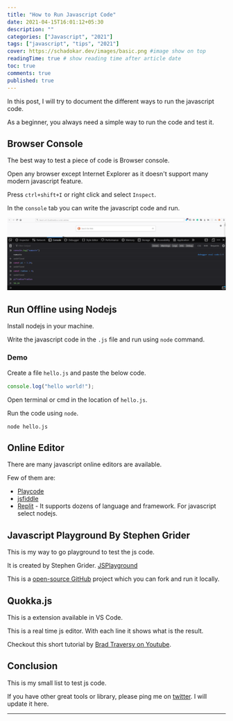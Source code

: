 ```yaml
---
title: "How to Run Javascript Code"
date: 2021-04-15T16:01:12+05:30
description: ""
categories: ["Javascript", "2021"]
tags: ["javascript", "tips", "2021"]
cover: https://schadokar.dev/images/basic.png #image show on top
readingTime: true # show reading time after article date
toc: true
comments: true
published: true
---
```


In this post, I will try to document the different ways to run the javascript code.  

As a beginner, you always need a simple way to run the code and test it. 

## Browser Console

The best way to test a piece of code is Browser console.

Open any browser except Internet Explorer as it doesn't support many modern javascript feature.  

Press `ctrl+shift+I` or right click and select `Inspect`. 

In the `console` tab you can write the javascript code and run.

![browser-console](./console.PNG)

## Run Offline using Nodejs

Install nodejs in your machine.

Write the javascript code in the `.js` file and run using `node` command.

### Demo 

Create a file `hello.js` and paste the below code.

```js
console.log("hello world!");
```

Open terminal or cmd in the location of `hello.js`. 

Run the code using `node`.

```shell
node hello.js
```

## Online Editor

There are many javascript online editors are available.

Few of them are:

- [Playcode](https://playcode.io/online-javascript-editor/)
- [jsfiddle](https://jsfiddle.net/)
- [Replit](https://replit.com/languages/nodejs) - It supports dozens of language and framework. For javascript select nodejs.

## Javascript Playground By Stephen Grider

This is my way to go playground to test the js code.

It is created by Stephen Grider. [JSPlayground](https://stephengrider.github.io/JSPlaygrounds/)

This is a [open-source GitHub](https://github.com/StephenGrider/JSPlaygrounds) project which you can fork and run it locally.

## Quokka.js

This is a extension available in VS Code.

This is a real time js editor. With each line it shows what is the result.

Checkout this short tutorial by [Brad Traversy on Youtube](https://youtu.be/f_sEWa5hA0Q).

## Conclusion

This is my small list to test js code.

If you have other great tools or library, please ping me on [twitter](https://twitter.com/schadokar1). I will update it here.

---

